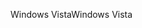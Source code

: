 <span data-ttu-id="010dc-101">Windows Vista</span><span class="sxs-lookup"><span data-stu-id="010dc-101">Windows Vista</span></span>